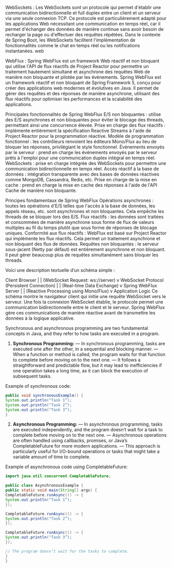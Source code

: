 WebSockets :
Les WebSockets sont un protocole qui permet d'établir une communication bidirectionnelle et
full duplex entre un client et un serveur via une seule connexion TCP. Ce protocole est particulièrement adapté
pour les applications Web nécessitant une communication en temps réel, car il permet d'échanger des données de manière
continue sans avoir besoin de recharger la page ou d'effectuer des requêtes répétées. Dans le contexte de Spring Boot,
les WebSockets facilitent l'implémentation de fonctionnalités comme le chat en temps réel ou les notifications instantanées.
web

WebFlux :
Spring WebFlux est un framework Web réactif et non bloquant qui utilise l'API de flux réactifs de Project Reactor pour permettre 
un traitement hautement simultané et asynchrone des requêtes Web de manière non bloquante et pilotée par les événements.
Spring WebFlux est un framework réactif et non bloquant de Spring Framework 5, conçu pour créer des applications web modernes et 
évolutives en Java. Il permet de gérer des requêtes et des réponses de manière asynchrone, utilisant des flux réactifs pour optimiser 
les performances et la scalabilité des applications.

Principales fonctionnalités de Spring WebFlux
E/S non bloquantes : utilise des E/S asynchrones et non bloquantes pour éviter le blocage des threads, permettant ainsi une concurrence élevée.
Prise en charge des flux réactifs : implémente entièrement la spécification Reactive Streams à l'aide de Project Reactor pour la programmation réactive.
Modèle de programmation fonctionnel : les contrôleurs renvoient les éditeurs Mono/Flux au lieu de bloquer les réponses, privilégiant le style fonctionnel.
Événements envoyés par le serveur : prend en charge les événements envoyés par le serveur prêts à l'emploi pour une communication duplex intégral en temps réel.
WebSockets : prise en charge intégrée des WebSockets pour permettre une communication bidirectionnelle en temps réel.
Accès réactif à la base de données : intégration transparente avec des bases de données réactives comme MongoDB, Cassandra, Redis, etc.
Prise en charge de la mise en cache : prend en charge la mise en cache des réponses à l'aide de l'API Cache de manière non bloquante.

Principes fondamentaux de Spring WebFlux
Opérations asynchrones : toutes les opérations d'E/S telles que l'accès à la base de données, les appels réseau, etc. sont asynchrones et non bloquantes. Cela empêche les threads de se bloquer lors des E/S.
Flux réactifs : les données sont traitées et consommées de manière asynchrone sous forme de flux de valeurs multiples au fil du temps plutôt que sous forme de réponses de blocage uniques.
Conformité aux flux réactifs : WebFlux est basé sur Project Reactor qui implémente les flux réactifs. Cela permet un traitement asynchrone et non bloquant des flux de données.
Requêtes non bloquantes : le serveur sous-jacent (Netty par défaut) est entièrement asynchrone et non bloquant. Il peut gérer beaucoup plus de requêtes simultanément sans bloquer les threads.

Voici une description textuelle d’un schéma simple :

Client Browser
|
| (WebSocket Request: ws://server)
v
WebSocket Protocol (Persistent Connection)
|
| (Real-time Data Exchange)
v
Spring WebFlux Server
|
| (Reactive Processing using Mono/Flux)
v
Application Logic
Ce schéma montre le navigateur client qui initie une requête WebSocket vers le serveur. Une fois la connexion WebSocket établie, 
le protocole permet une communication bidirectionnelle entre le client et le serveur. Spring WebFlux gère ces communications de 
manière réactive avant de transmettre les données à la logique applicative.


Synchronous and asynchronous programming are two fundamental concepts in Java, and they refer to how tasks are executed in a program.

1. **Synchronous Programming:**
   — In synchronous programming, tasks are executed one after the other, in a sequential and blocking manner.
   — When a function or method is called, the program waits for that function to complete before moving on to the next one.
   — It follows a straightforward and predictable flow, but it may lead to inefficiencies if one operation takes a long time, as it can block the execution of subsequent tasks.

Example of synchronous code:

```java
public void synchronousExample() {
System.out.println("Task 1”);
System.out.println("Task 2”);
System.out.println("Task 3”);
}
```

2. **Asynchronous Programming:**
   — In asynchronous programming, tasks are executed independently, and the program doesn’t wait for a task to complete before moving on to the next one.
   — Asynchronous operations are often handled using callbacks, promises, or Java’s CompletableFuture for more modern applications.
   — This approach is particularly useful for I/O-bound operations or tasks that might take a variable amount of time to complete.

Example of asynchronous code using CompletableFuture:

```java
import java.util.concurrent.CompletableFuture;

public class AsynchronousExample {
public static void main(String[] args) {
CompletableFuture.runAsync(() -> {
System.out.println("Task 1”);
});

CompletableFuture.runAsync(() -> {
System.out.println("Task 2”);
});

CompletableFuture.runAsync(() -> {
System.out.println("Task 3”);
});

// The program doesn’t wait for the tasks to complete.
}
}
```
